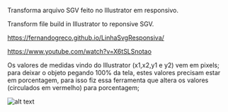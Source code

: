 Transforma arquivo SGV feito no Illustrator em responsivo.

Transform file build in Illustrator to reponsive SGV.

https://fernandogreco.github.io/LinhaSvgResponsiva/

https://www.youtube.com/watch?v=X6tSLSnotao

Os valores de medidas vindo do Illustrator (x1,x2,y1 e y2) vem em pixels; para deixar o objeto pegando 100% da tela, estes valores precisam estar em porcentagem, para isso fiz essa ferramenta que altera os valores (circulados em vermelho) para porcentagem;

![alt text](https://github.com/FernandoGreco/LinhaSvgResponsiva/img/porcentagemIbovespa.jpg)

